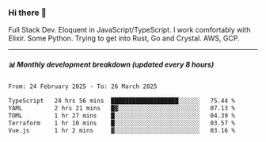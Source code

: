 ### Hi there 👋

Full Stack Dev. Eloquent in JavaScript/TypeScript. I work comfortably with Elixir. Some Python. Trying to get into Rust, Go and Crystal. AWS, GCP.

***

##### 📊 Monthly development breakdown (updated every 8 hours)

<!--START_SECTION:waka-->

```txt
From: 24 February 2025 - To: 26 March 2025

TypeScript   24 hrs 56 mins  ███████████████████░░░░░░   75.44 %
YAML         2 hrs 21 mins   █▓░░░░░░░░░░░░░░░░░░░░░░░   07.13 %
TOML         1 hr 27 mins    █░░░░░░░░░░░░░░░░░░░░░░░░   04.39 %
Terraform    1 hr 10 mins    █░░░░░░░░░░░░░░░░░░░░░░░░   03.57 %
Vue.js       1 hr 2 mins     ▓░░░░░░░░░░░░░░░░░░░░░░░░   03.16 %
```

<!--END_SECTION:waka-->
